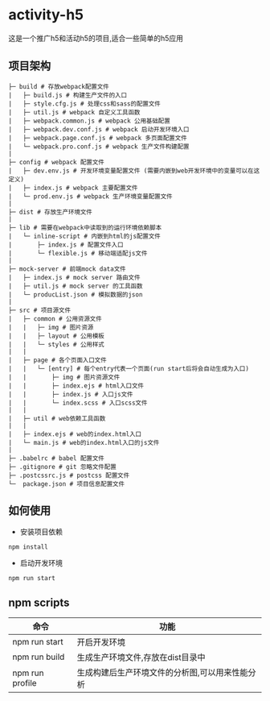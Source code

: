 # activity-h5

这是一个推广h5和活动h5的项目,适合一些简单的h5应用

## 项目架构

```
├─ build # 存放webpack配置文件
|   ├─ build.js # 构建生产文件的入口
|   ├─ style.cfg.js # 处理css和sass的配置文件
|   ├─ util.js # webpack 自定义工具函数
|   ├─ webpack.common.js # webpack 公用基础配置
|   ├─ webpack.dev.conf.js # webpack 启动开发环境入口
|   ├─ webpack.page.conf.js # webpack 多页面配置文件
|   └─ webpack.pro.conf.js # webpack 生产文件构建配置
|
├─ config # webpack 配置文件
|   ├─ dev.env.js # 开发环境变量配置文件 (需要内嵌到web开发环境中的变量可以在这定义)
|   ├─ index.js # webpack 主要配置文件
|   └─ prod.env.js # webpack 生产环境变量配置文件
|
├─ dist # 存放生产环境文件
|
├─ lib # 需要在webpack中读取到的运行环境依赖脚本
|   └─ inline-script # 内嵌到html的js配置文件
|       ├─ index.js # 配置文件入口
|       └─ flexible.js # 移动端适配js文件
|
├─ mock-server # 前端mock data文件
|   ├─ index.js # mock server 路由文件
|   ├─ util.js # mock server 的工具函数
|   └─ producList.json # 模拟数据的json
|
├─ src # 项目源文件
|   ├─ common # 公用资源文件
|   |   ├─ img # 图片资源
|   |   ├─ layout # 公用模板
|   |   └─ styles # 公用样式
|   |
|   ├─ page # 各个页面入口文件
|   |   └─ [entry] # 每个entry代表一个页面(run start后将会自动生成为入口)
|   |       ├─ img # 图片资源文件
|   |       ├─ index.ejs # html入口文件
|   |       ├─ index.js # 入口js文件
|   |       └─ index.scss # 入口scss文件
|   |
|   ├─ util # web依赖工具函数
|   |
|   ├─ index.ejs # web的index.html入口
|   └─ main.js # web的index.html入口的js文件
|   
├─ .babelrc # babel 配置文件
├─ .gitignore # git 忽略文件配置
├─ .postcssrc.js # postcss 配置文件
└─  package.json # 项目信息配置文件
```

## 如何使用

- 安装项目依赖

```
npm install
```

- 启动开发环境

```
npm run start
```

## npm scripts

| 命令 | 功能 |
| ------------ | -------------- |
|  npm run start |  开启开发环境 |
|  npm run build |  生成生产环境文件,存放在dist目录中 |
|  npm run profile |  生成构建后生产环境文件的分析图,可以用来性能分析 |